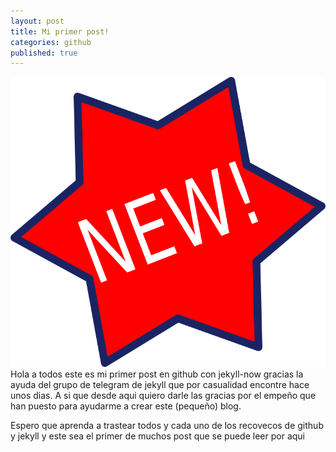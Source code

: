 ```yaml
---
layout: post
title: Mi primer post!
categories: github
published: true
---
```

![New!](/images/new.png)
Hola a todos este es mi primer post en github con jekyll-now gracias la ayuda del grupo de telegram de jekyll que
por casualidad encontre hace unos dias.
A si que desde aqui quiero darle las gracias por el empeño que han puesto para ayudarme a crear este (pequeño) blog.

Espero que aprenda a trastear todos y cada uno de los recovecos de github y jekyll y este sea el primer de muchos post que se puede leer por aqui

